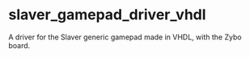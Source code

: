 # slaver_gamepad_driver_vhdl
A driver for the Slaver generic gamepad made in VHDL, with the Zybo board.
